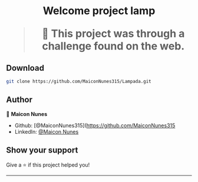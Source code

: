 <h1 align="center">Welcome project lamp

> 🦀 This project was through a challenge found on the web.

## Download

```sh
git clone https://github.com/MaiconNunes315/Lampada.git
```

## Author

👤 **Maicon Nunes**

- Github: [@MaiconNunes315](https://github.com/MaiconNunes315
- LinkedIn: [@Maicon Nunes](https://www.linkedin.com/in/maicon-nunes-978454110/)

## Show your support

Give a ⭐️ if this project helped you!

---
